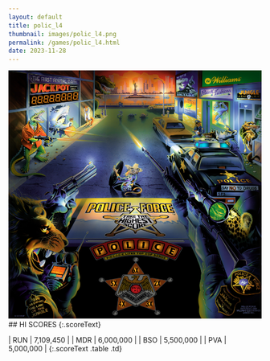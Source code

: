 ```yaml
---
layout: default
title: polic_l4
thumbnail: images/polic_l4.png
permalink: /games/polic_l4.html
date: 2023-11-28
---
```


<img src="../images/polic_l4.png" class="gameThumbnail img-fluid mx-auto align-middle">
## HI SCORES
{:.scoreText}

| RUN | 7,109,450 | 
| MDR | 6,000,000 | 
| BSO | 5,500,000 | 
| PVA | 5,000,000 | 
{:.scoreText .table .td}
